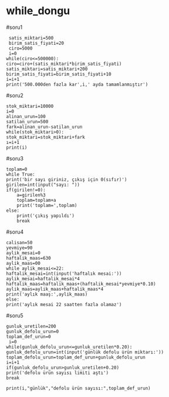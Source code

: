 # while_dongu

#soru1
 
     satis_miktari=500
     birim_satis_fiyati=20
     ciro=5000
     i=0
    while(ciro<=500000):
    ciro=ciro+(satis_miktari*birim_satis_fiyati)
    satis_miktari=satis_miktari+200
    birim_satis_fiyati=birim_satis_fiyati+10
    i=i+1
    print('500.000den fazla kar',i,' ayda tamamlanmıştır')

#soru2

    stok_miktari=10000
    i=0
    alinan_urun=100
    satilan_urun=500
    fark=alinan_urun-satilan_urun
    while(stok_miktari>0):
    stok_miktari=stok_miktari+fark
    ı=i+1
    print(i)

#soru3

    toplam=0
    while True:
    print('bir sayı giriniz, çıkış için 0(sıfır)')
    girilen=int(input("sayı: "))
    if(girilen!=0):
        a=girilen%3
        toplam=toplam+a
        print('toplam=',toplam)
    else:
        print('çıkış yapıldı')
        break

#soru4

    calisan=50
    yevmiye=90
    aylik_mesai=0
    haftalik_maas=630
    aylik_maas=00
    while aylik_mesai<=22:
    haftalik_mesai=int(input('haftalık mesai:'))
    aylik_mesai=haftalik_mesai*4
    haftalik_maas=haftalik_maas+(haftalik_mesai*yevmiye*0.10)
    aylik_maas=aylik_maas+haftalik_maas*4
    print('aylık maaş:',aylik_maas)
    else:
    print('aylık mesai 22 saatten fazla olamaz')

#soru5

    gunluk_uretilen=200
    gunluk_defolu_urun=0
    toplam_def_urun=0
     i=0
    while(gunluk_defolu_urun<=gunluk_uretilen*0.20):
    gunluk_defolu_urun=int(input('günlük defolu ürün miktarı:'))
    toplam_defolu_urun=toplam_def_urun+gunluk_defolu_urun
    i=i+1
    if(gunluk_defolu_urun>gunluk_uretilen+0.20)
    print('defolu ürün sayısı limiti aştı')
    break

    print(i,"günlük","defolu ürün sayısı:",toplam_def_urun)
